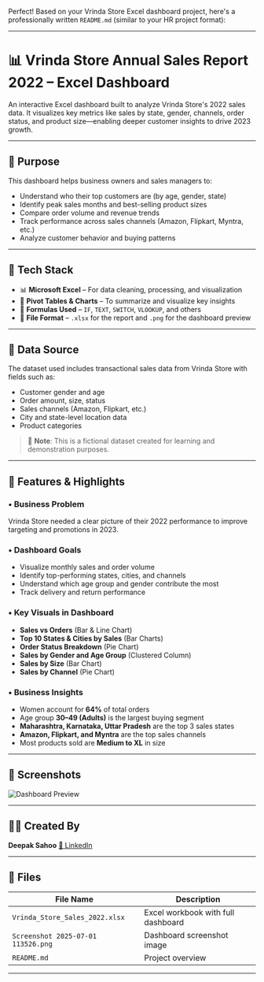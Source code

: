 Perfect! Based on your Vrinda Store Excel dashboard project, here's a professionally written `README.md` (similar to your HR project format):

---

# 📊 Vrinda Store Annual Sales Report 2022 – Excel Dashboard

An interactive Excel dashboard built to analyze Vrinda Store's 2022 sales data. It visualizes key metrics like sales by state, gender, channels, order status, and product size—enabling deeper customer insights to drive 2023 growth.

---

## 📌 Purpose

This dashboard helps business owners and sales managers to:

* Understand who their top customers are (by age, gender, state)
* Identify peak sales months and best-selling product sizes
* Compare order volume and revenue trends
* Track performance across sales channels (Amazon, Flipkart, Myntra, etc.)
* Analyze customer behavior and buying patterns

---

## 🧰 Tech Stack

* 📊 **Microsoft Excel** – For data cleaning, processing, and visualization
* 📂 **Pivot Tables & Charts** – To summarize and visualize key insights
* 🧠 **Formulas Used** – `IF`, `TEXT`, `SWITCH`, `VLOOKUP`, and others
* 📁 **File Format** – `.xlsx` for the report and `.png` for the dashboard preview

---

## 📂 Data Source

The dataset used includes transactional sales data from Vrinda Store with fields such as:

* Customer gender and age
* Order amount, size, status
* Sales channels (Amazon, Flipkart, etc.)
* City and state-level location data
* Product categories

> 📌 **Note**: This is a fictional dataset created for learning and demonstration purposes.

---

## 🌟 Features & Highlights

### • Business Problem

Vrinda Store needed a clear picture of their 2022 performance to improve targeting and promotions in 2023.

### • Dashboard Goals

* Visualize monthly sales and order volume
* Identify top-performing states, cities, and channels
* Understand which age group and gender contribute the most
* Track delivery and return performance

### • Key Visuals in Dashboard

* **Sales vs Orders** (Bar & Line Chart)
* **Top 10 States & Cities by Sales** (Bar Charts)
* **Order Status Breakdown** (Pie Chart)
* **Sales by Gender and Age Group** (Clustered Column)
* **Sales by Size** (Bar Chart)
* **Sales by Channel** (Pie Chart)

### • Business Insights

* Women account for **64%** of total orders
* Age group **30–49 (Adults)** is the largest buying segment
* **Maharashtra, Karnataka, Uttar Pradesh** are the top 3 sales states
* **Amazon, Flipkart, and Myntra** are the top sales channels
* Most products sold are **Medium to XL** in size

---

## 📸 Screenshots

![Dashboard Preview]([Screenshot%202025-07-01%20113526.png](https://github.com/DeepakSahooPro/vrinda-store-sales-report-2022/blob/main/vrinda_sales_dashboard_2022.png))

---

## 🧑‍💼 Created By

**Deepak Sahoo**
[🔗 LinkedIn](https://bit.ly/44ylEmk)

---

## 📁 Files

| File Name                          | Description                        |
| ---------------------------------- | ---------------------------------- |
| `Vrinda_Store_Sales_2022.xlsx`     | Excel workbook with full dashboard |
| `Screenshot 2025-07-01 113526.png` | Dashboard screenshot image         |
| `README.md`                        | Project overview                   |

---


